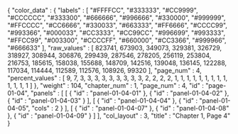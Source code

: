 {
  "color_data" : {
    "labels" : [
      "#FFFFCC",
      "#333333",
      "#CC9999",
      "#CCCCCC",
      "#333300",
      "#666666",
      "#996666",
      "#330000",
      "#999999",
      "#FFCCCC",
      "#CC6666",
      "#330033",
      "#663333",
      "#FF6666",
      "#CCCC99",
      "#993366",
      "#000033",
      "#CC3333",
      "#CC99CC",
      "#996699",
      "#993333",
      "#FFCC99",
      "#003300",
      "#CCCCFF",
      "#660000",
      "#CC3366",
      "#999966",
      "#666633"
    ],
    "raw_values" : [
      823741,
      673903,
      349073,
      329381,
      326729,
      318927,
      308944,
      306876,
      299439,
      287546,
      278205,
      256119,
      253804,
      216753,
      185615,
      158038,
      155688,
      148709,
      142516,
      139048,
      136145,
      122288,
      117034,
      114444,
      112589,
      112576,
      108926,
      99320
    ],
    "page_num" : 4,
    "percent_values" : [
      9,
      7,
      3,
      3,
      3,
      3,
      3,
      3,
      3,
      3,
      3,
      2,
      2,
      2,
      2,
      1,
      1,
      1,
      1,
      1,
      1,
      1,
      1,
      1,
      1,
      1,
      1,
      1
    ]
  },
  "weight" : 104,
  "chapter_num" : 1,
  "page_num" : 4,
  "id" : "page-01-04",
  "panels" : [
    [
      {
        "id" : "panel-01-04-01"
      },
      {
        "id" : "panel-01-04-02"
      },
      {
        "id" : "panel-01-04-03"
      }
    ],
    [
      {
        "id" : "panel-01-04-04"
      },
      {
        "id" : "panel-01-04-05",
        "cols" : 2
      }
    ],
    [
      {
        "id" : "panel-01-04-07"
      },
      {
        "id" : "panel-01-04-08"
      },
      {
        "id" : "panel-01-04-09"
      }
    ]
  ],
  "col_layout" : 3,
  "title" : "Chapter 1, Page 4"
}
